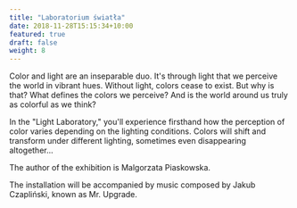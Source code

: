 ```yaml
---
title: "Laboratorium światła"
date: 2018-11-28T15:15:34+10:00
featured: true
draft: false
weight: 8
---
```


Color and light are an inseparable duo. It's through light that we perceive the world in vibrant hues. Without light, colors cease to exist. But why is that? What defines the colors we perceive? And is the world around us truly as colorful as we think?

In the "Light Laboratory," you'll experience firsthand how the perception of color varies depending on the lighting conditions. Colors will shift and transform under different lighting, sometimes even disappearing altogether...

The author of the exhibition is Malgorzata Piaskowska.

The installation will be accompanied by music composed by Jakub Czapliński, known as Mr. Upgrade.

